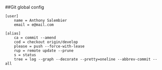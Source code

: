 ##Git global config

> 
    [user]
        name = Anthony Salembier
        email = e@mail.com

    [alias]
        ca = commit --amend
        cod = checkout origin/develop
        please = push --force-with-lease
        rup = remote update --prune
        s = status
        tree = log --graph --decorate --pretty=oneline --abbrev-commit --all
